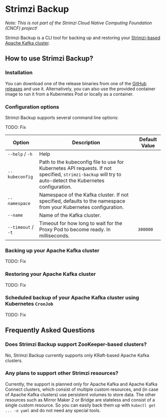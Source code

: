 # Strimzi Backup

_Note: This is not part of the Strimzi Cloud Native Computing Foundation (CNCF) project!_

Strimzi Backup is a CLI tool for backing up and restoring your [Strimzi-based Apache Kafka cluster](https://strimzi.io).

## How to use Strimzi Backup?

### Installation

You can download one of the release binaries from one of the [GitHub releases](https://github.com/scholzj/strimzi-backup/releases) and use it.
Alternatively, you can also use the provided container image to run it from a Kubernetes Pod or locally as a container.

### Configuration options

Strimzi Backup supports several command line options:

TODO: Fix

| Option             | Description                                                                                                                                              | Default Value |
|--------------------|----------------------------------------------------------------------------------------------------------------------------------------------------------|---------------|
| `--help` / `-h`    | Help                                                                                                                                                     |               |
| `--kubeconfig`     | Path to the kubeconfig file to use for Kubernetes API requests. If not specified, `strimzi-backup` will try to auto-detect the Kubernetes configuration. |               |
| `--namespace`      | Namespace of the Kafka cluster. If not specified, defaults to the namespace from your Kubernetes configuration.                                          |               |
| `--name`           | Name of the Kafka cluster.                                                                                                                               |               |
| `--timeout` / `-t` | Timeout for how long to wait for the Proxy Pod to become ready. In milliseconds.                                                                         | `300000`      |

### Backing up your Apache Kafka cluster

TODO: Fix

### Restoring your Apache Kafka cluster

TODO: Fix

### Scheduled backup of your Apache Kafka cluster using Kubernetes `CronJob`

TODO: Fix 

## Frequently Asked Questions

### Does Strimzi Backup support ZooKeeper-based clusters?

No, Strimzi Backup currently supports only KRaft-based Apache Kafka clusters.

### Any plans to support other Strimzi resources?

Currently, the support is planned only for Apache Kafka and Apache Kafka Connect clusters, which consist of multiple custom resources, and (in case of Apache Kafka clusters) use persistent volumes to store data.
The other resources such as Mirror Maker 2 or Bridge are stateless and consist of a single custom resource.
So you can easily back them up with `kubectl get ... -o yaml` and do not need any special tools.
